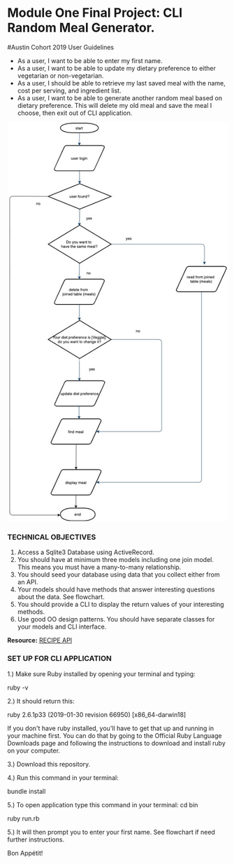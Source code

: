 # Module One Final Project: CLI Random Meal Generator.

#Austin Cohort 2019 User Guidelines

* As a user, I want to be able to enter my first name. 
* As a user, I want to be able to update my dietary preference to either vegetarian or non-vegetarian.
* As a user, I should be able to retrieve my last saved meal with the name, cost per serving, and ingredient list.
* As a user, I want to be able to generate another random meal based on dietary preference. This will delete my old meal and 
 save the meal I choose, then exit out of CLI application.  

![Epicure flowchart](Epicure_3.jpg)

### TECHNICAL OBJECTIVES

1. Access a Sqlite3 Database using ActiveRecord.
2. You should have at minimum three models including one join model. This means you must have a many-to-many relationship.
3. You should seed your database using data that you collect either from an API.
4. Your models should have methods that answer interesting questions about the data. See flowchart.
5. You should provide a CLI to display the return values of your interesting methods.  
6. Use good OO design patterns. You should have separate classes for your models and CLI interface.

  **Resource:** [RECIPE API](https://spoonacular.com/food-api)
  
  ### SET UP FOR CLI APPLICATION 
  
1.) Make sure Ruby installed by opening your terminal and typing:

ruby -v

2.) It should return this:

ruby 2.6.1p33 (2019-01-30 revision 66950) [x86_64-darwin18]

If you don't have ruby installed, you'll have to get that up and running in your machine first. You can do that by going to the Official Ruby Language Downloads page and following the instructions to download and install ruby on your computer.

3.) Download this repository.

4.) Run this command in your terminal:

bundle install

5.) To open application type this command in your terminal:
cd bin

ruby run.rb

5.) It will then prompt you to enter your first name.  See flowchart if need further instructions. 

Bon Appétit!


